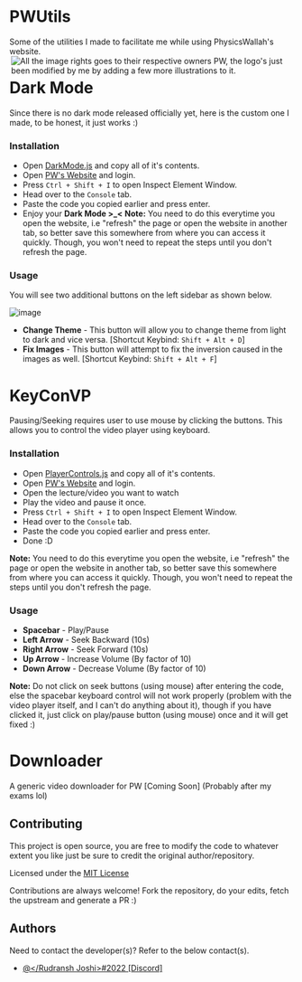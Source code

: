 # PWUtils

Some of the utilities I made to facilitate me while using PhysicsWallah's website.
<img src="https://user-images.githubusercontent.com/55452780/173436175-f99671ac-cc21-48b1-aa0a-eb54c2b57d2d.png" align="right" title="All the image rights goes to their respective owners PW, the logo's just been modified by me by adding a few more illustrations to it.">

# Dark Mode

Since there is no dark mode released officially yet, here is the custom one I made, to be honest, it just works :)

### Installation
- Open [DarkMode.js](https://raw.githubusercontent.com/FireHead90544/PWUtils/main/darkmode.js) and copy all of it's contents.
- Open [PW's Website](https://study.physicswallah.live/) and login.
- Press `Ctrl + Shift + I` to open Inspect Element Window.
- Head over to the `Console` tab.
- Paste the code you copied earlier and press enter.
- Enjoy your **Dark Mode >_<**
**Note:** You need to do this everytime you open the website, i.e "refresh" the page or open the website in another tab, so better save this somewhere from where you can access it quickly. Though, you won't need to repeat the steps until you don't refresh the page. 

### Usage
You will see two additional buttons on the left sidebar as shown below.

![image](https://user-images.githubusercontent.com/55452780/173432663-6838aba7-2642-4859-966e-718f4bb09c12.png)

- **Change Theme** - This button will allow you to change theme from light to dark and vice versa. [Shortcut Keybind: `Shift + Alt + D`]
- **Fix Images** - This button will attempt to fix the inversion caused in the images as well. [Shortcut Keybind: `Shift + Alt + F`]


# KeyConVP

Pausing/Seeking requires user to use mouse by clicking the buttons. This allows you to control the video player using keyboard.

### Installation
- Open [PlayerControls.js](https://raw.githubusercontent.com/FireHead90544/PWUtils/main/playercontrols.js) and copy all of it's contents.
- Open [PW's Website](https://study.physicswallah.live/) and login.
- Open the lecture/video you want to watch
- Play the video and pause it once.
- Press `Ctrl + Shift + I` to open Inspect Element Window.
- Head over to the `Console` tab.
- Paste the code you copied earlier and press enter.
- Done :D


**Note:** You need to do this everytime you open the website, i.e "refresh" the page or open the website in another tab, so better save this somewhere from where you can access it quickly. Though, you won't need to repeat the steps until you don't refresh the page. 

### Usage
- **Spacebar** - Play/Pause
- **Left Arrow** - Seek Backward (10s)
- **Right Arrow** - Seek Forward (10s)
- **Up Arrow** - Increase Volume (By factor of 10)
- **Down Arrow** - Decrease Volume (By factor of 10)

**Note:** Do not click on seek buttons (using mouse) after entering the code, else the spacebar keyboard control will not work properly (problem with the video player itself, and I can't do anything about it), though if you have clicked it, just click on play/pause button (using mouse) once and it will get fixed :)


# Downloader
A generic video downloader for PW [Coming Soon] (Probably after my exams lol)
## Contributing

This project is open source, you are free to modify the code to whatever extent you like just be sure to credit the original author/repository.

Licensed under the [MIT License](https://github.com/FireHead90544/PWUtils/blob/main/LICENSE)

Contributions are always welcome! Fork the repository, do your edits, fetch the upstream and generate a PR :)


## Authors
Need to contact the developer(s)? Refer to the below contact(s).
- [@</Rudransh Joshi>#2022 [Discord]](https://www.github.com/FireHead90544)


